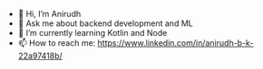 - 👋 Hi, I’m Anirudh
- 👀 Ask me about backend development and ML
- 🌱 I’m currently learning Kotlin and Node 
- 📫 How to reach me: https://www.linkedin.com/in/anirudh-b-k-22a97418b/

<!---
AnirudhNBUA/AnirudhNBUA is a ✨ special ✨ repository because its `README.md` (this file) appears on your GitHub profile.
You can click the Preview link to take a look at your changes.
--->
